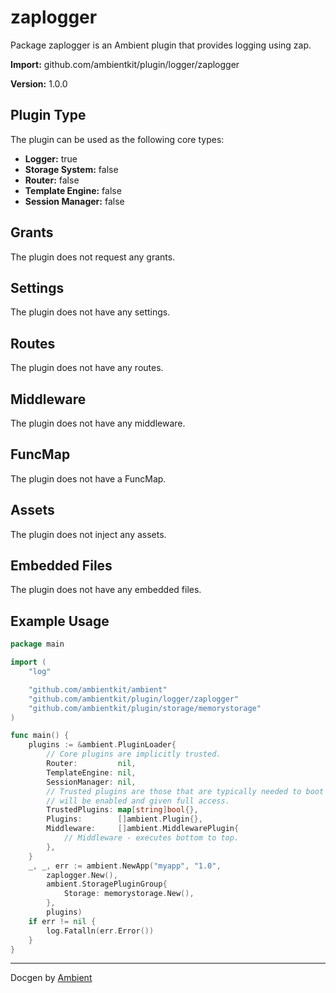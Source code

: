 # zaplogger

Package zaplogger is an Ambient plugin that provides logging using zap.

**Import:** github.com/ambientkit/plugin/logger/zaplogger

**Version:** 1.0.0

## Plugin Type

The plugin can be used as the following core types:

- **Logger:** true
- **Storage System:** false
- **Router:** false
- **Template Engine:** false
- **Session Manager:** false

## Grants

The plugin does not request any grants.

## Settings

The plugin does not have any settings.

## Routes

The plugin does not have any routes.

## Middleware

The plugin does not have any middleware.

## FuncMap

The plugin does not have a FuncMap.

## Assets

The plugin does not inject any assets.

## Embedded Files

The plugin does not have any embedded files.

## Example Usage

```go
package main

import (
	"log"

	"github.com/ambientkit/ambient"
	"github.com/ambientkit/plugin/logger/zaplogger"
	"github.com/ambientkit/plugin/storage/memorystorage"
)

func main() {
	plugins := &ambient.PluginLoader{
		// Core plugins are implicitly trusted.
		Router:         nil,
		TemplateEngine: nil,
		SessionManager: nil,
		// Trusted plugins are those that are typically needed to boot so they
		// will be enabled and given full access.
		TrustedPlugins: map[string]bool{},
		Plugins:        []ambient.Plugin{},
		Middleware:     []ambient.MiddlewarePlugin{
			// Middleware - executes bottom to top.
		},
	}
	_, _, err := ambient.NewApp("myapp", "1.0",
		zaplogger.New(),
		ambient.StoragePluginGroup{
			Storage: memorystorage.New(),
		},
		plugins)
	if err != nil {
		log.Fatalln(err.Error())
	}
}
```

---

Docgen by [Ambient](https://ambientkit.github.io/docs/)